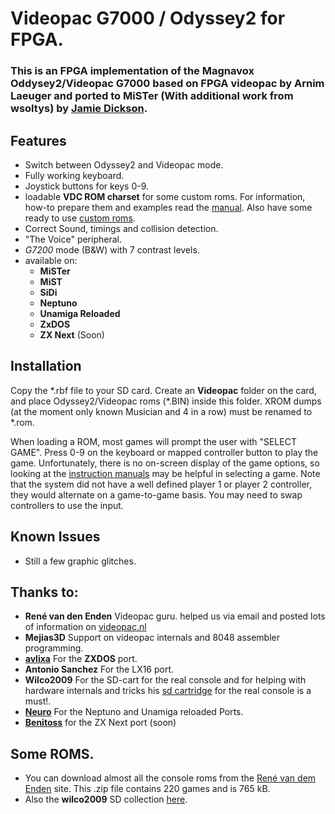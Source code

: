# Videopac G7000 / Odyssey2 for FPGA.

### This is an FPGA implementation of the Magnavox Oddysey2/Videopac G7000 based on FPGA videopac by Arnim Laeuger and ported to MiSTer (With additional work from wsoltys) by [Jamie Dickson](https://github.com/Kitrinx).

## Features
 * Switch between Odyssey2 and Videopac mode.
 * Fully working keyboard.
 * Joystick buttons for keys 0-9.
 * loadable **VDC ROM charset** for some custom roms. For information, how-to prepare them and examples read the [manual](https://github.com/RW-FPGA-devel-Team/Videopac-G7000/tree/main/doc/Charset%20Edit). Also have some ready to use [custom roms](https://github.com/RW-FPGA-devel-Team/Videopac-G7000/tree/main/custom_roms).
 * Correct Sound, timings and collision detection.
 * "The Voice" peripheral.
 * *G7200* mode (B&W) with 7 contrast levels.
 * available on:
   * **MiSTer**
   * **MiST**
   * **SiDi**
   * **Neptuno**
   * **Unamiga Reloaded**
   * **ZxDOS**
   * **ZX Next** (Soon)
 

## Installation
Copy the *.rbf file to your SD card. Create an **Videopac** folder on the card, and place Odyssey2/Videopac roms (\*.BIN) inside this folder. XROM dumps (at the moment only known Musician and 4 in a row) must be renamed to \*.rom.

When loading a ROM, most games will prompt the user with "SELECT GAME". Press 0-9 on the keyboard or mapped controller button to play the game. Unfortunately, there is no on-screen display of the game options, so looking at the [instruction manuals](https://videopac.ch/) may be helpful in selecting a game. Note that the system did not have a well defined player 1 or player 2 controller, they would alternate on a game-to-game basis. You may need to swap controllers to use the input.

## Known Issues

* Still a few graphic glitches.

## Thanks to:

* **René van den Enden** Videopac guru. helped us via email and posted lots of information on [videopac.nl](http://www.videopac.nl)
* **Mejias3D** Support on videopac internals and 8048 assembler programming.
* [**avlixa**](https://github.com/avlixa) For the **ZXDOS** port.
* **Antonio Sanchez** For the LX16 port.
* **Wilco2009** For the SD-cart for the real console and for helping with hardware internals and tricks his [sd cartridge](https://wilco2009.blogspot.com/2020/) for the real console is a must!.
* [**Neuro**](https://github.com/neurorulez) For the Neptuno and Unamiga reloaded Ports.
* [**Benitoss**](https://github.com/benitoss) for the ZX Next port (soon)

## Some ROMS.
*  You can download almost all the console roms from the [René van dem Enden](http://www.ozyr.com/rene/VP_O2-roms777.zip) site. This .zip file contains 220 games and is 765 kB. 
* Also the **wilco2009** SD collection [here](https://1drv.ms/u/s!Avo9sa7McTNBjbJPgZ2FjR_3bj3Pig). 

